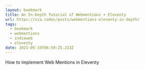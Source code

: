 ```yaml
---
layout: bookmark
title: An In-Depth Tutorial of Webmentions + Eleventy
url: https://sia.codes/posts/webmentions-eleventy-in-depth/
tags:
  - bookmark
  - webmentions
  - indieweb
  - eleventy
date: 2021-05-19T06:59:25.213Z
---
```

How to implement Web Mentions in Eleventy